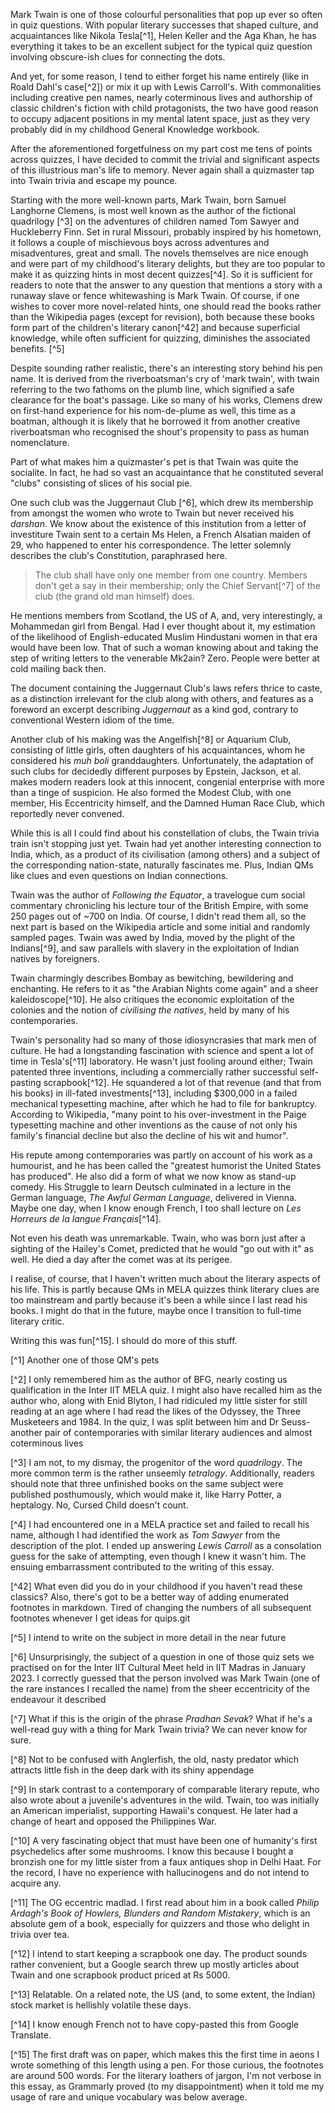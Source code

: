 Mark Twain is one of those colourful personalities that pop up ever so often in quiz questions. With popular literary successes that shaped culture, and acquaintances like Nikola Tesla[^1], Helen Keller and the Aga Khan, he has everything it takes to be an excellent subject for the typical quiz question involving obscure-ish clues for connecting the dots. 

And yet, for some reason, I tend to either forget his name entirely (like in Roald Dahl's case[^2]) or mix it up with Lewis Carroll's. With commonalities including creative pen names, nearly coterminous lives and authorship of classic children's fiction with child protagonists, the two have good reason to occupy adjacent positions in my mental latent space, just as they very probably did in my childhood General Knowledge workbook.

After the aforementioned forgetfulness on my part cost me tens of points across quizzes, I have decided to commit the trivial and significant aspects of this illustrious man's life to memory. Never again shall a quizmaster tap into Twain trivia and escape my pounce.

Starting with the more well-known parts, Mark Twain, born Samuel Langhorne Clemens, is most well known as the author of the fictional quadrilogy [^3] on the adventures of children named Tom Sawyer and Huckleberry Finn. Set in rural Missouri, probably inspired by his hometown, it follows a couple of mischievous boys across adventures and misadventures, great and small. The novels themselves are nice enough and were part of my childhood's literary delights, but they are too popular to make it as quizzing hints in most decent quizzes[^4]. So it is sufficient for readers to note that the answer to any question that mentions a story with a runaway slave or fence whitewashing is Mark Twain. Of course, if one wishes to cover more novel-related hints, one should read the books rather than the Wikipedia pages (except for revision), both because these books form part of the children's literary canon[^42] and because superficial knowledge, while often sufficient for quizzing, diminishes the associated benefits. [^5]

Despite sounding rather realistic, there's an interesting story behind his pen name. It is derived from the riverboatsman's cry of 'mark twain', with twain referring to the two fathoms on the plumb line, which signified a safe clearance for the boat's passage. Like so many of his works, Clemens drew on first-hand experience for his nom-de-plume as well, this time as a boatman, although it is likely that he borrowed it from another creative riverboatsman who recognised the shout's propensity to pass as human nomenclature. 

Part of what makes him a quizmaster's pet is that Twain was quite the socialite. In fact, he had so vast an acquaintance that he constituted several "clubs" consisting of slices of his social pie.

One such club was the Juggernaut Club [^6], which drew its membership from amongst the women who wrote to Twain but never received his *darshan*. We know about the existence of this institution from a letter of investiture Twain sent to a certain Ms Helen, a French Alsatian maiden of 29, who happened to enter his correspondence. The letter solemnly describes the club's Constitution, paraphrased here.

> The club shall have only one member from one country.
> Members don't get a say in their membership; only the Chief Servant[^7] of the club (the grand old man himself) does.

He mentions members from Scotland, the US of A, and, very interestingly, a Mohammedan girl from Bengal. Had I ever thought about it, my estimation of the likelihood of English-educated Muslim Hindustani women in that era would have been low. That of such a woman knowing about and taking the step of writing letters to the venerable Mk2ain? Zero. People were better at cold mailing back then. 

The document containing the Juggernaut Club's laws refers thrice to caste, as a distinction irrelevant for the club along with others, and features as a foreword an excerpt describing *Juggernaut* as a kind god, contrary to conventional Western idiom of the time.

Another club of his making was the Angelfish[^8] or Aquarium Club, consisting of little girls, often daughters of his acquaintances, whom he considered his *muh boli* granddaughters. Unfortunately, the adaptation of such clubs for decidedly different purposes by Epstein, Jackson, et al. makes modern readers look at this innocent, congenial enterprise with more than a tinge of suspicion. He also formed the Modest Club, with one member, His Eccentricity himself, and the Damned Human Race Club, which reportedly never convened.

While this is all I could find about his constellation of clubs, the Twain trivia train isn't stopping just yet. Twain had yet another interesting connection to India, which, as a product of its civilisation (among others) and a subject of the corresponding nation-state, naturally fascinates me. Plus, Indian QMs like clues and even questions on Indian connections. 

Twain was the author of *Following the Equator*, a travelogue cum social commentary chronicling his lecture tour of the British Empire, with some 250 pages out of ~700 on India. Of course, I didn't read them all, so the next part is based on the Wikipedia article and some initial and randomly sampled pages. Twain was awed by India, moved by the plight of the Indians[^9], and saw parallels with slavery in the exploitation of Indian natives by foreigners. 

Twain charmingly describes Bombay as bewitching, bewildering and enchanting. He refers to it as "the Arabian Nights come again" and a sheer kaleidoscope[^10]. He also critiques the economic exploitation of the colonies and the notion of *civilising the natives*, held by many of his contemporaries. 

Twain's personality had so many of those idiosyncrasies that mark men of culture. He had a longstanding fascination with science and spent a lot of time in Tesla's[^11] laboratory. He wasn't just fooling around either; Twain patented three inventions, including a commercially rather successful self-pasting scrapbook[^12]. He squandered a lot of that revenue (and that from his books) in ill-fated investments[^13], including $300,000 in a failed mechanical typesetting machine, after which he had to file for bankruptcy. According to Wikipedia, "many point to his over-investment in the Paige typesetting machine and other inventions as the cause of not only his family's financial decline but also the decline of his wit and humor".

His repute among contemporaries was partly on account of his work as a humourist, and he has been called the "greatest humorist the United States has produced". He also did a form of what we now know as stand-up comedy. His Struggle to learn Deutsch culminated in a lecture in the German language, *The Awful German Language*, delivered in Vienna. Maybe one day, when I know enough French, I too shall lecture on *Les Horreurs de la langue Français*[^14].

Not even his death was unremarkable. Twain, who was born just after a sighting of the Hailey's Comet, predicted that he would "go out with it" as well. He died a day after the comet was at its perigee.

I realise, of course, that I haven't written much about the literary aspects of his life. This is partly because QMs in MELA quizzes think literary clues are too mainstream and partly because it's been a while since I last read his books. I might do that in the future, maybe once I transition to full-time literary critic.

Writing this was fun[^15]. I should do more of this stuff.


[^1] Another one of those QM's pets

[^2] I only remembered him as the author of BFG, nearly costing us qualification in the Inter IIT MELA quiz. I might also have recalled him as the author who, along with Enid Blyton, I had ridiculed my little sister for still reading at an age where I had read the likes of the Odyssey, the Three Musketeers and 1984. In the quiz, I was split between him and Dr Seuss- another pair of contemporaries with similar literary audiences and almost coterminous lives 

[^3] I am not, to my dismay, the progenitor of the word *quadrilogy*. The more common term is the rather unseemly *tetralogy*. Additionally, readers should note that three unfinished books on the same subject were published posthumously, which would make it, like Harry Potter, a heptalogy. No, Cursed Child doesn't count.

[^4] I had encountered one in a MELA practice set and failed to recall his name, although I had identified the work as *Tom Sawyer* from the description of the plot. I ended up answering *Lewis Carroll* as a consolation guess for the sake of attempting, even though I knew it wasn't him. The ensuing embarrassment contributed to the writing of this essay.

[^42] What even did you do in your childhood if you haven't read these classics? Also, there's got to be a better way of adding enumerated footnotes in markdown. Tired of changing the numbers of all subsequent footnotes whenever I get ideas for quips.git

[^5] I intend to write on the subject in more detail in the near future

[^6] Unsurprisingly, the subject of a question in one of those quiz sets we practised on for the Inter IIT Cultural Meet held in IIT Madras in January 2023. I correctly guessed that the person involved was Mark Twain (one of the rare instances I recalled the name) from the sheer eccentricity of the endeavour it described

[^7] What if this is the origin of the phrase *Pradhan Sevak*? What if he's a well-read guy with a thing for Mark Twain trivia? We can never know for sure.

[^8] Not to be confused with Anglerfish, the old, nasty predator which attracts little fish in the deep dark with its shiny appendage

[^9] In stark contrast to a contemporary of comparable literary repute, who also wrote about a juvenile's adventures in the wild. Twain, too was initially an American imperialist, supporting Hawaii's conquest. He later had a change of heart and opposed the Philippines War.

[^10] A very fascinating object that must have been one of humanity's first psychedelics after some mushrooms. I know this because I bought a bronzish one for my little sister from a faux antiques shop in Delhi Haat. For the record, I have no experience with hallucinogens and do not intend to acquire any.

[^11] The OG eccentric madlad. I first read about him in a book called *Philip Ardagh's Book of Howlers, Blunders and Random Mistakery*, which is an absolute gem of a book, especially for quizzers and those who delight in trivia over tea.

[^12] I intend to start keeping a scrapbook one day. The product sounds rather convenient, but a Google search threw up mostly articles about Twain and one scrapbook product priced at Rs 5000.

[^13] Relatable. On a related note, the US (and, to some extent, the Indian) stock market is hellishly volatile these days.

[^14] I know enough French not to have copy-pasted this from Google Translate.

[^15] The first draft was on paper, which makes this the first time in aeons I wrote something of this length using a pen. For those curious, the footnotes are around 500 words. For the literary loathers of jargon, I'm not verbose in this essay, as Grammarly proved (to my disappointment) when it told me my usage of rare and unique vocabulary was below average.